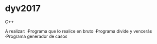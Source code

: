 # dyv2017

C++

A realizar:
	·Programa que lo realice en bruto
	·Programa divide y vencerás
	·Programa generador de casos